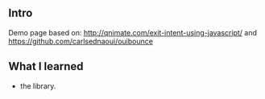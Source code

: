 ## Intro

Demo page based on: http://qnimate.com/exit-intent-using-javascript/ and https://github.com/carlsednaoui/ouibounce

## What I learned

* the library.
